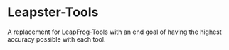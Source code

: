 # Leapster-Tools
A replacement for LeapFrog-Tools with an end goal of having the highest accuracy possible with each tool.
